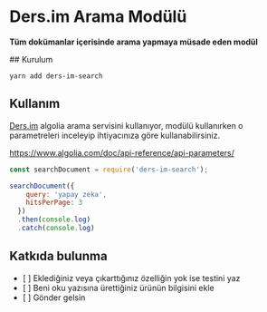 # Ders.im Arama Modülü

**Tüm dokümanlar içerisinde arama yapmaya müsade eden modül**

## Kurulum

```
yarn add ders-im-search
```

## Kullanım

[Ders.im](https://ders.im) algolia arama servisini kullanıyor, modülü kullanırken o parametreleri inceleyip ihtiyacınıza göre kullanabilirsiniz.

https://www.algolia.com/doc/api-reference/api-parameters/

```javascript
const searchDocument = require('ders-im-search');

searchDocument({
    query: 'yapay zeka',
    hitsPerPage: 3
  })
  .then(console.log)
  .catch(console.log)
```

## Katkıda bulunma

- [ ] Eklediğiniz veya çıkarttığınız özelliğin yok ise testini yaz
- [ ] Beni oku yazısına ürettiğiniz ürünün bilgisini ekle
- [ ] Gönder gelsin
